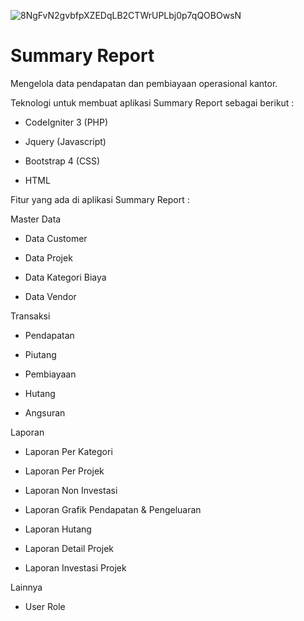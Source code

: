 ![8NgFvN2gvbfpXZEDqLB2CTWrUPLbj0p7qQOBOwsN](https://user-images.githubusercontent.com/47371845/192198298-70310bd2-32c5-4a2d-b4d2-ced836841f68.jpg)


# Summary Report

Mengelola data pendapatan dan pembiayaan operasional kantor.



Teknologi untuk membuat aplikasi Summary Report sebagai berikut :



- CodeIgniter 3 (PHP)

- Jquery (Javascript)

- Bootstrap 4 (CSS)

- HTML



Fitur yang ada di aplikasi Summary Report :



Master Data

- Data Customer

- Data Projek

- Data Kategori Biaya

- Data Vendor



Transaksi

- Pendapatan

- Piutang

- Pembiayaan

- Hutang

- Angsuran



Laporan

- Laporan Per Kategori

- Laporan Per Projek

- Laporan Non Investasi

- Laporan Grafik Pendapatan & Pengeluaran

- Laporan Hutang

- Laporan Detail Projek

- Laporan Investasi Projek



Lainnya

- User Role
